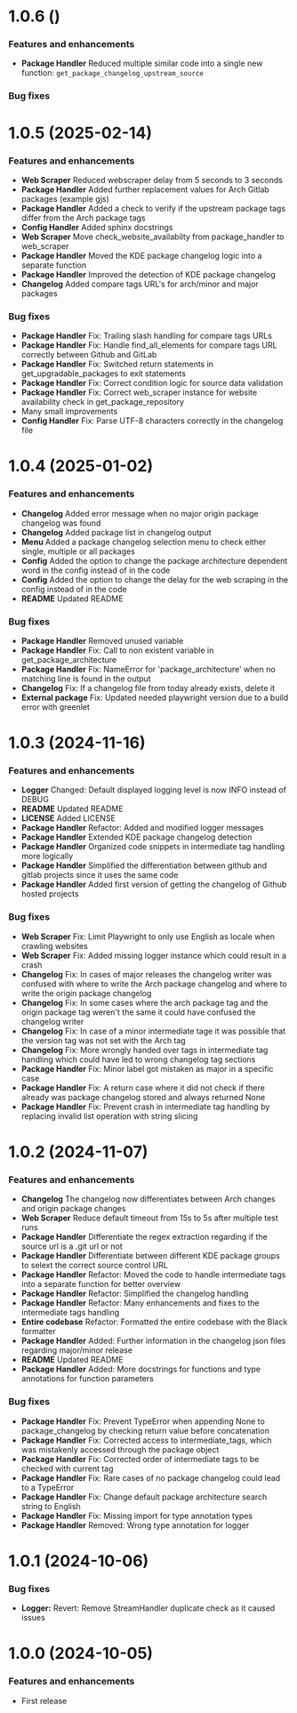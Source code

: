 # 1.0.6 ()

### Features and enhancements

- **Package Handler** Reduced multiple similar code into a single new function: `get_package_changelog_upstream_source`

### Bug fixes

# 1.0.5 (2025-02-14)

### Features and enhancements

- **Web Scraper** Reduced webscraper delay from 5 seconds to 3 seconds
- **Package Handler** Added further replacement values for Arch Gitlab packages (example gjs)
- **Package Handler** Added a check to verify if the upstream package tags differ from the Arch package tags
- **Config Handler** Added sphinx docstrings
- **Web Scraper** Move check_website_availabilty from package_handler to web_scraper
- **Package Handler** Moved the KDE package changelog logic into a separate function
- **Package Handler** Improved the detection of KDE package changelog
- **Changelog** Added compare tags URL's for arch/minor and major packages

### Bug fixes

- **Package Handler** Fix: Trailing slash handling for compare tags URLs
- **Package Handler** Fix: Handle find_all_elements for compare tags URL correctly between Github and GitLab
- **Package Handler** Fix: Switched return statements in get_upgradable_packages to exit statements
- **Package Handler** Fix: Correct condition logic for source data validation
- **Package Handler** Fix: Correct web_scraper instance for website availability check in get_package_repository
- Many small improvements
- **Config Handler** Fix: Parse UTF-8 characters correctly in the changelog file

# 1.0.4 (2025-01-02)

### Features and enhancements

- **Changelog** Added error message when no major origin package changelog was found
- **Changelog** Added package list in changelog output
- **Menu** Added a package changelog selection menu to check either single, multiple or all packages
- **Config** Added the option to change the package architecture dependent word in the config instead of in the code
- **Config** Added the option to change the delay for the web scraping in the config instead of in the code
- **README** Updated README

### Bug fixes

- **Package Handler** Removed unused variable
- **Package Handler** Fix: Call to non existent variable in get_package_architecture
- **Package Handler** Fix: NameError for 'package_architecture' when no matching line is found in the output
- **Changelog** Fix: If a changelog file from today already exists, delete it
- **External package** Fix: Updated needed playwright version due to a build error with greenlet

# 1.0.3 (2024-11-16)

### Features and enhancements

- **Logger** Changed: Default displayed logging level is now INFO instead of DEBUG
- **README** Updated README
- **LICENSE** Added LICENSE
- **Package Handler** Refactor: Added and modified logger messages
- **Package Handler** Extended KDE package changelog detection
- **Package Handler** Organized code snippets in intermediate tag handling more logically
- **Package Handler** Simplified the differentiation between github and gitlab projects since it uses the same code
- **Package Handler** Added first version of getting the changelog of Github hosted projects

### Bug fixes

- **Web Scraper** Fix: Limit Playwright to only use English as locale when crawling websites
- **Web Scraper** Fix: Added missing logger instance which could result in a crash
- **Changelog** Fix: In cases of major releases the changelog writer was confused with where to write the Arch package changelog and where to write the origin package changelog
- **Changelog** Fix: In some cases where the arch package tag and the origin package tag weren't the same it could have confused the changelog writer
- **Changelog** Fix: In case of a minor intermediate tage it was possible that the version tag was not set with the Arch tag
- **Changelog** Fix: More wrongly handed over tags in intermediate tag handling which could have led to wrong changelog tag sections
- **Package Handler** Fix: Minor label got mistaken as major in a specific case
- **Package Handler** Fix: A return case where it did not check if there already was package changelog stored and always returned None
- **Package Handler** Fix: Prevent crash in intermediate tag handling by replacing invalid list operation with string slicing

# 1.0.2 (2024-11-07)

### Features and enhancements

- **Changelog** The changelog now differentiates between Arch changes and origin package changes
- **Web Scraper** Reduce default timeout from 15s to 5s after multiple test runs
- **Package Handler** Differentiate the regex extraction regarding if the source url is a .git url or not
- **Package Handler** Differentiate between different KDE package groups to selext the correct source control URL
- **Package Handler** Refactor: Moved the code to handle intermediate tags into a separate function for better overview
- **Package Handler** Refactor: Simplified the changelog handling
- **Package Handler** Refactor: Many enhancements and fixes to the intermediate tags handling
- **Entire codebase** Refactor: Formatted the entire codebase with the Black formatter
- **Package Handler** Added: Further information in the changelog json files regarding major/minor release
- **README** Updated README
- **Package Handler** Added: More docstrings for functions and type annotations for function parameters

### Bug fixes

- **Package Handler** Fix: Prevent TypeError when appending None to package_changelog by checking return value before concatenation
- **Package Handler** Fix: Corrected access to intermediate_tags, which was mistakenly accessed through the package object
- **Package Handler** Fix: Corrected order of intermediate tags to be checked with current tag
- **Package Handler** Fix: Rare cases of no package changelog could lead to a TypeError
- **Package Handler** Fix: Change default package architecture search string to English
- **Package Handler** Fix: Missing import for type annotation types
- **Package Handler** Removed: Wrong type annotation for logger

# 1.0.1 (2024-10-06)

### Bug fixes

- **Logger:** Revert: Remove StreamHandler duplicate check as it caused issues

# 1.0.0 (2024-10-05)

### Features and enhancements

- First release